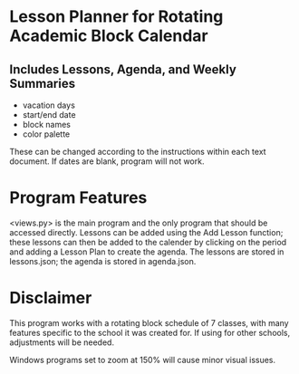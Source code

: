 # Lesson Planner for Rotating Academic Block Calendar

## Includes Lessons, Agenda, and Weekly Summaries
  - vacation days
  - start/end date
  - block names
  - color palette

These can be changed according to the instructions within each text document.
If dates are blank, program will not work.

# Program Features

<views.py> is the main program and the only program that should be accessed directly.
Lessons can be added using the Add Lesson function; these lessons can then be added to the calender by clicking on the period and adding a Lesson Plan to create the agenda. The lessons are stored in lessons.json; the agenda is stored in agenda.json.

# Disclaimer

This program works with a rotating block schedule of 7 classes, with many features specific to the school it was created for. If using for other schools, adjustments will be needed.

Windows programs set to zoom at 150% will cause minor visual issues.
